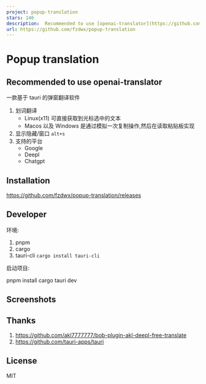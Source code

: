 ```yaml
---
project: popup-translation
stars: 146
description:  Recommended to use [openai-translator](https://github.com/openai-translator/openai-translator) A desktop popup translation tool.
url: https://github.com/fzdwx/popup-translation
---
```


Popup translation
=================

Recommended to use openai-translator
------------------------------------

一款基于 tauri 的弹窗翻译软件

1.  划词翻译
    -   Linux(x11) 可直接获取到光标选中的文本
    -   Macos 以及 Windows 是通过模拟一次复制操作,然后在读取粘贴板实现
2.  显示隐藏/窗口 `alt+s`
3.  支持的平台
    -   Google
    -   Deepl
    -   Chatgpt

Installation
------------

https://github.com/fzdwx/popup-translation/releases

Developer
---------

环境:

1.  pnpm
2.  cargo
3.  tauri-cli `cargo install tauri-cli`

启动项目:

pnpm install
cargo tauri dev

Screenshots
-----------

Thanks
------

1.  https://github.com/akl7777777/bob-plugin-akl-deepl-free-translate
2.  https://github.com/tauri-apps/tauri

License
-------

MIT

